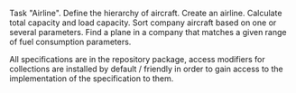 Task "Airline". Define the hierarchy of aircraft. Create an airline. Calculate total capacity and load capacity. Sort company aircraft based on one or several parameters. Find a plane in a company that matches a given range of fuel consumption parameters.

All specifications are in the repository package, access modifiers for collections are installed by default / friendly in order to gain access to the implementation of the specification to them.
